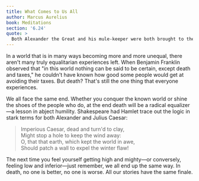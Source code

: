 ```yaml
---
title: What Comes to Us All
author: Marcus Aurelius
book: Meditations
section: '6.24'
quote: >
  Both Alexander the Great and his mule-keeper were both brought to the same place by death—they were either received into the all-generative reason, or scattered among the atoms.
---
```


In a world that is in many ways becoming more and more unequal, there aren't many truly equalitarian experiences left. When Benjamin Franklin observed that "in this world nothing can be said to be certain, except death and taxes," he couldn't have known how good some people would get at avoiding their taxes. But death? That's still the one thing that everyone experiences.

We all face the same end. Whether you conquer the known world or shine the shoes of the people who do, at the end death will be a radical equalizer—a lesson in abject humility. Shakespeare had Hamlet trace out the logic in stark terms for both Alexander and Julius Caesar:

> Imperious Caesar, dead and turn'd to clay,<br/>Might stop a hole to keep the wind away:<br/>O, that that earth, which kept the world in awe,<br/>Should patch a wall to expel the winter flaw!

The next time you feel yourself getting high and mighty—or conversely, feeling low and inferior—just remember, we all end up the same way. In death, no one is better, no one is worse. All our stories have the same finale.
